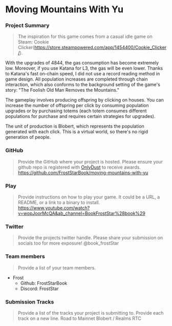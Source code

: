 # Moving Mountains With Yu

### Project Summary
> The inspiration for this game comes from a casual idle game on Steam: Cookie Clicker(https://store.steampowered.com/app/1454400/Cookie_Clicker/).

With the upgrades of 4844, the gas consumption has become extremely low. Moreover, if you use Katana for L3, the gas will be even lower. Thanks to Katana's fast on-chain speed, I did not use a record reading method in game design. All population increases are completed through chain interaction, which also conforms to the background setting of the game's story: "The Foolish Old Man Removes the Mountains."

The gameplay involves producing offspring by clicking on houses. You can increase the number of offspring per click by consuming population upgrades or by purchasing totems (each totem consumes different populations for purchase and requires certain strategies for upgrades).

The unit of production is Blobert, which represents the population generated with each click. This is a virtual world, so there's no rigid generation of people.

### GitHub
> Provide the GitHub where your project is hosted. Please ensure your github repo is registered with [OnlyDust](https://app.onlydust.com/p/create) to receive awards.
https://github.com/FrostStarBook/moving-mountains-with-yu

### Play
> Provide instructions on how to play your game. It could be a URL, a README, or a link to a binary to install.
https://www.youtube.com/watch?v=wopJoorMcQA&ab_channel=BookFrostStar%28book%29

### Twitter
> Provide the projects twitter handle. Please share your submission on socials too for more exposure!
@book_frostStar

### Team members
> Provide a list of your team members.
- Frost
  - Github: FrostStarBook
  - Discord: FrostStar

### Submission Tracks
> Provide a list of the tracks your project is submitting to. Provide each track on a new line.
Road to Mainnet 
Blobert / Realms 
RTC
